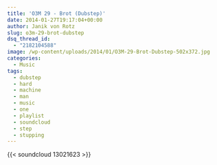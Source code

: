 ```yaml
---
title: 'O3M 29 - Brot (Dubstep)'
date: 2014-01-27T19:17:04+00:00
author: Janik von Rotz
slug: o3m-29-brot-dubstep
dsq_thread_id:
  - "2182104588"
image: /wp-content/uploads/2014/01/O3M-29-Brot-Dubstep-502x372.jpg
categories:
  - Music
tags:
  - dubstep
  - hard
  - machine
  - man
  - music
  - one
  - playlist
  - soundcloud
  - step
  - stupping
---
```

{{< soundcloud 13021623 >}}